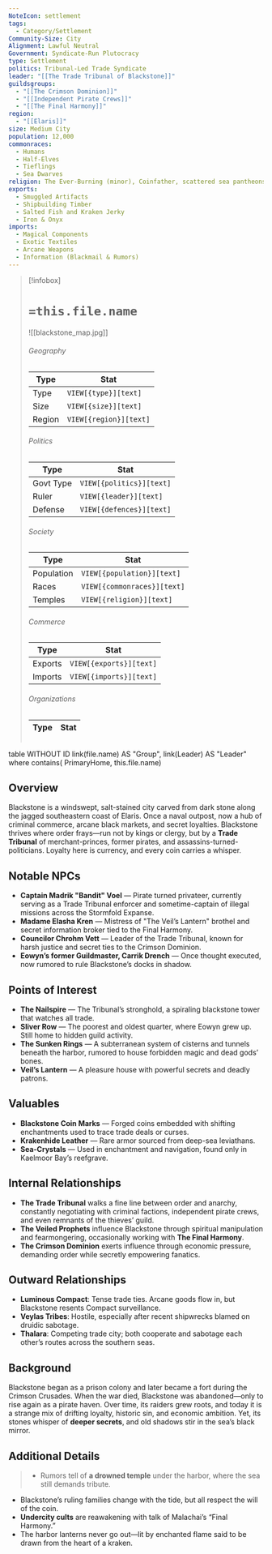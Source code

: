 ```yaml
---
NoteIcon: settlement
tags:
  - Category/Settlement
Community-Size: City
Alignment: Lawful Neutral
Government: Syndicate-Run Plutocracy
type: Settlement
politics: Tribunal-Led Trade Syndicate
leader: "[[The Trade Tribunal of Blackstone]]"
guildsgroups:
  - "[[The Crimson Dominion]]"
  - "[[Independent Pirate Crews]]"
  - "[[The Final Harmony]]"
region:
  - "[[Elaris]]"
size: Medium City
population: 12,000
commonraces:
  - Humans
  - Half-Elves
  - Tieflings
  - Sea Dwarves
religion: The Ever-Burning (minor), Coinfather, scattered sea pantheons
exports:
  - Smuggled Artifacts
  - Shipbuilding Timber
  - Salted Fish and Kraken Jerky
  - Iron & Onyx
imports:
  - Magical Components
  - Exotic Textiles
  - Arcane Weapons
  - Information (Blackmail & Rumors)
---
```


> [!infobox]
> # `=this.file.name` 
> ![[blackstone_map.jpg]]
> ###### Geography
> Type |  Stat |
> ---|---|
> Type | `VIEW[{type}][text]` |
> Size | `VIEW[{size}][text]` |
> Region | `VIEW[{region}][text]` |
> ###### Politics
> Type |  Stat |
> ---|---|
> Govt Type | `VIEW[{politics}][text]` |
> Ruler | `VIEW[{leader}][text]`|
> Defense | `VIEW[{defences}][text]`|
> ###### Society
> Type |  Stat |
> ---|---|
> Population | `VIEW[{population}][text]` |
> Races | `VIEW[{commonraces}][text]`|
> Temples | `VIEW[{religion}][text]` |
> ###### Commerce
> Type |  Stat |
> ---|---|
> Exports | `VIEW[{exports}][text]` |
> Imports | `VIEW[{imports}][text]` |
> ###### Organizations
> Type |  Stat |
> ---|---|
> ```dataview
table WITHOUT ID link(file.name) AS "Group", link(Leader) AS "Leader"
where contains( PrimaryHome, this.file.name)


## Overview
Blackstone is a windswept, salt-stained city carved from dark stone along the jagged southeastern coast of Elaris. Once a naval outpost, now a hub of criminal commerce, arcane black markets, and secret loyalties. Blackstone thrives where order frays—run not by kings or clergy, but by a **Trade Tribunal** of merchant-princes, former pirates, and assassins-turned-politicians. Loyalty here is currency, and every coin carries a whisper.

## Notable NPCs
- **Captain Madrik "Bandit" Voel** — Pirate turned privateer, currently serving as a Trade Tribunal enforcer and sometime-captain of illegal missions across the Stormfold Expanse.
- **Madame Elasha Kren** — Mistress of "The Veil’s Lantern" brothel and secret information broker tied to the Final Harmony.
- **Councilor Chrohm Vett** — Leader of the Trade Tribunal, known for harsh justice and secret ties to the Crimson Dominion.
- **Eowyn’s former Guildmaster, Carrik Drench** — Once thought executed, now rumored to rule Blackstone’s docks in shadow.


## Points of Interest
- **The Nailspire** — The Tribunal’s stronghold, a spiraling blackstone tower that watches all trade.
- **Sliver Row** — The poorest and oldest quarter, where Eowyn grew up. Still home to hidden guild activity.
- **The Sunken Rings** — A subterranean system of cisterns and tunnels beneath the harbor, rumored to house forbidden magic and dead gods’ bones.
- **Veil’s Lantern** — A pleasure house with powerful secrets and deadly patrons.

## Valuables
- **Blackstone Coin Marks** — Forged coins embedded with shifting enchantments used to trace trade deals or curses.
- **Krakenhide Leather** — Rare armor sourced from deep-sea leviathans.
- **Sea-Crystals** — Used in enchantment and navigation, found only in Kaelmoor Bay’s reefgrave.

## Internal Relationships

- **The Trade Tribunal** walks a fine line between order and anarchy, constantly negotiating with criminal factions, independent pirate crews, and even remnants of the thieves’ guild.
- **The Veiled Prophets** influence Blackstone through spiritual manipulation and fearmongering, occasionally working with **The Final Harmony**.
- **The Crimson Dominion** exerts influence through economic pressure, demanding order while secretly empowering fanatics.

## Outward Relationships

- **Luminous Compact**: Tense trade ties. Arcane goods flow in, but Blackstone resents Compact surveillance.
- **Veylas Tribes**: Hostile, especially after recent shipwrecks blamed on druidic sabotage.
- **Thalara**: Competing trade city; both cooperate and sabotage each other’s routes across the southern seas.

## Background
Blackstone began as a prison colony and later became a fort during the Crimson Crusades. When the war died, Blackstone was abandoned—only to rise again as a pirate haven. Over time, its raiders grew roots, and today it is a strange mix of drifting loyalty, historic sin, and economic ambition. Yet, its stones whisper of **deeper secrets**, and old shadows stir in the sea’s black mirror.

## Additional Details
> - Rumors tell of **a drowned temple** under the harbor, where the sea still demands tribute.
- Blackstone’s ruling families change with the tide, but all respect the will of the coin.
- **Undercity cults** are reawakening with talk of Malachai’s “Final Harmony.”
- The harbor lanterns never go out—lit by enchanted flame said to be drawn from the heart of a kraken.


